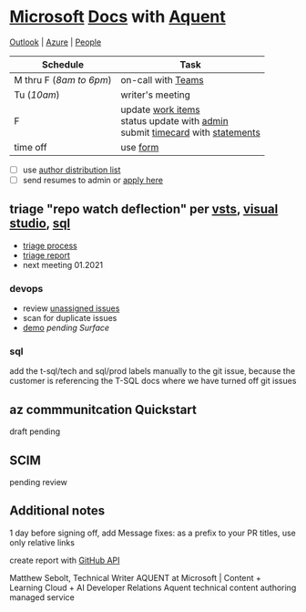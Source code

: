 # [Microsoft](http://www.microsoft.com) [Docs](https://review.docs.microsoft.com/help/?branch=master) with [Aquent](https://my.aquent.com/mat/myaquent?PROC=AWUIDrawMatLogin)

[Outlook](https://outlook.office.com/mail/inbox) | [Azure](https://ms.portal.azure.com/#home) | [People](https://repos.opensource.microsoft.com/people?q=)

|Schedule|Task|
|-|-|
|M thru F (*8am to 6pm*)|on-call with [Teams](https://teams.microsoft.com/_#/my/file-recent)|
|Tu (*10am*)|writer's meeting|
|F|update [work items](https://mseng.visualstudio.com/TechnicalContent/_workitems/assignedtome/)<br/>status update with [admin](https://microsoft.sharepoint.com/teams/APEX_Aquent/SitePages/Content%20Development%20Service.aspx)<br/>submit [timecard](https://aquentstudios.robohead.com/login.do#) with [statements](https://online.adp.com/ipay/login.html) |
|time off|use [form](https://docs.google.com/forms/d/e/1FAIpQLSc9AzC1gU1vnGiZYnYE40EAabMVR6AEc8Ell7yQYtTnBE9aPw/viewform)|

- [ ] use [author distribution list](apexauth-int@microsoft.com)
- [ ] send resumes to admin or [apply here](https://my.aquent.com/mat/myaquent?PROC=AWUIDrawJobDesc&postingId=155866)

## triage "repo watch deflection" per [vsts](https://github.com/MicrosoftDocs/vsts-docs/issues), [visual studio](https://github.com/MicrosoftDocs/visualstudio-docs/issues), [sql](https://github.com/MicrosoftDocs/sql-docs/issues)

- [triage process](https://review.docs.microsoft.com/en-us/help/onboard/github-issues-feedback-triage?branch=master)
- [triage report](https://msit.powerbi.com/groups/me/reports/e900166f-9db6-4b05-9b35-a6d691a085f9/ReportSectiond547b627096a45fd0983?openReportSource=ReportInvitation&ctid=72f988bf-86f1-41af-91ab-2d7cd011db47)
- next meeting 01.2021

### devops

- review [unassigned issues](https://github.com/MicrosoftDocs/azure-devops-docs/issues?q=is%3Aissue+is%3Aopen+no%3Aassignee+sort%3Acreated-asc)
- scan for duplicate issues
- [demo](https://aex.dev.azure.com/me?mkt=en-US) *pending Surface*

### sql

add the t-sql/tech and sql/prod labels manually to the git issue, because the customer is referencing the T-SQL docs where we have turned off git issues

## az commmunitcation Quickstart

draft pending

## SCIM

pending review

## Additional notes

1 day before signing off, add Message fixes: as a prefix to your PR titles, use only relative links

create report with [GitHub API](https://github.com/msebolt/msebolt.github.io/tree/master/samples/github)

Matthew Sebolt, Technical Writer
AQUENT at Microsoft | Content + Learning
Cloud + AI Developer Relations
Aquent technical content authoring managed service
